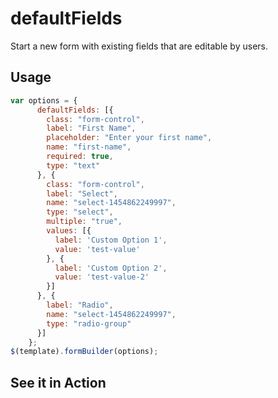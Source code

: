 # defaultFields
Start a new form with existing fields that are editable by users.

## Usage
```javascript
var options = {
      defaultFields: [{
        class: "form-control",
        label: "First Name",
        placeholder: "Enter your first name",
        name: "first-name",
        required: true,
        type: "text"
      }, {
        class: "form-control",
        label: "Select",
        name: "select-1454862249997",
        type: "select",
        multiple: "true",
        values: [{
          label: 'Custom Option 1',
          value: 'test-value'
        }, {
          label: 'Custom Option 2',
          value: 'test-value-2'
        }]
      }, {
        label: "Radio",
        name: "select-1454862249997",
        type: "radio-group"
      }]
    };
$(template).formBuilder(options);
```
## See it in Action
<p data-height="525" data-theme-id="22927" data-slug-hash="pgxYEW" data-default-tab="js, result" data-user="kevinchappell" class="codepen"></p>
